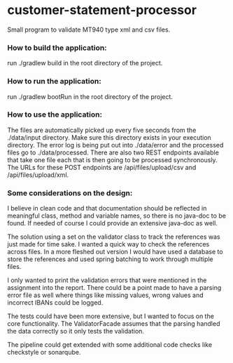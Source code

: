 # customer-statement-processor

Small program to validate MT940 type xml and csv files.

### How to build the application:

run ./gradlew build in the root directory of the project.

### How to run the application:

run ./gradlew bootRun in the root directory of the project.

### How to use the application:

The files are automatically picked up every five seconds from the ./data/input directory. Make sure this directory
exists in your execution directory. The error log is being put out into ./data/error and the processed files go to
./data/processed. There are also two REST endpoints available that take one file each that is then going to be processed
synchronously. The URLs for these POST endpoints are /api/files/upload/csv and /api/files/upload/xml.

### Some considerations on the design:

I believe in clean code and that documentation should be reflected in meaningful class, method and variable names, so
there is no java-doc to be found. If needed of course I could provide an extensive java-doc as well.

The solution using a set on the validator class to track the references was just made for time sake. I wanted a quick
way to check the references across files. In a more fleshed out version I would have used a database to store the
references and used spring batching to work through multiple files.

I only wanted to print the validation errors that were mentioned in the assignment into the report. There could be a
point made to have a parsing error file as well where things like missing values, wrong values and incorrect IBANs could
be logged.

The tests could have been more extensive, but I wanted to focus on the core functionality. The ValidatorFacade assumes
that the parsing handled the data correctly so it only tests the validation.

The pipeline could get extended with some additional code checks like checkstyle or sonarqube.
